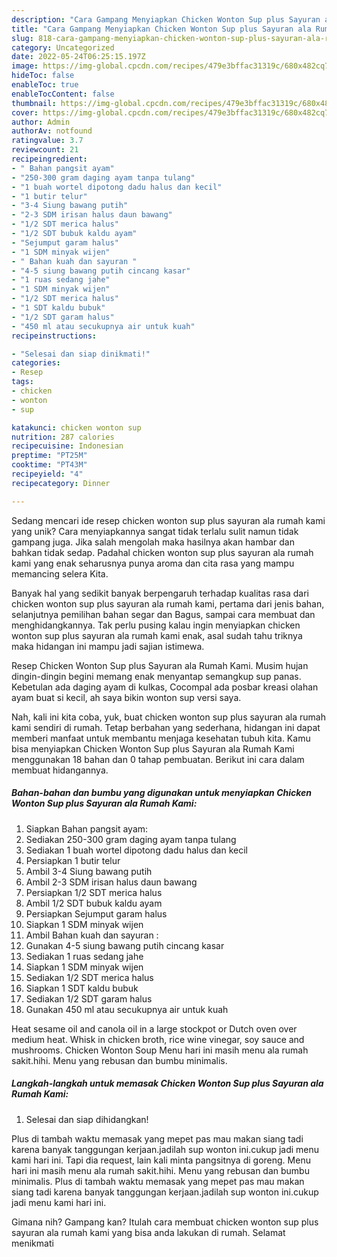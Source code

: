 ```yaml
---
description: "Cara Gampang Menyiapkan Chicken Wonton Sup plus Sayuran ala Rumah Kami yang Bisa Manjain Lidah"
title: "Cara Gampang Menyiapkan Chicken Wonton Sup plus Sayuran ala Rumah Kami yang Bisa Manjain Lidah"
slug: 818-cara-gampang-menyiapkan-chicken-wonton-sup-plus-sayuran-ala-rumah-kami-yang-bisa-manjain-lidah
category: Uncategorized
date: 2022-05-24T06:25:15.197Z
image: https://img-global.cpcdn.com/recipes/479e3bffac31319c/680x482cq70/chicken-wonton-sup-plus-sayuran-ala-rumah-kami-foto-resep-utama.jpg
hideToc: false
enableToc: true
enableTocContent: false
thumbnail: https://img-global.cpcdn.com/recipes/479e3bffac31319c/680x482cq70/chicken-wonton-sup-plus-sayuran-ala-rumah-kami-foto-resep-utama.jpg
cover: https://img-global.cpcdn.com/recipes/479e3bffac31319c/680x482cq70/chicken-wonton-sup-plus-sayuran-ala-rumah-kami-foto-resep-utama.jpg
author: Admin
authorAv: notfound
ratingvalue: 3.7
reviewcount: 21
recipeingredient:
- " Bahan pangsit ayam"
- "250-300 gram daging ayam tanpa tulang"
- "1 buah wortel dipotong dadu halus dan kecil"
- "1 butir telur"
- "3-4 Siung bawang putih"
- "2-3 SDM irisan halus daun bawang"
- "1/2 SDT merica halus"
- "1/2 SDT bubuk kaldu ayam"
- "Sejumput garam halus"
- "1 SDM minyak wijen"
- " Bahan kuah dan sayuran "
- "4-5 siung bawang putih cincang kasar"
- "1 ruas sedang jahe"
- "1 SDM minyak wijen"
- "1/2 SDT merica halus"
- "1 SDT kaldu bubuk"
- "1/2 SDT garam halus"
- "450 ml atau secukupnya air untuk kuah"
recipeinstructions:

- "Selesai dan siap dinikmati!"
categories:
- Resep
tags:
- chicken
- wonton
- sup

katakunci: chicken wonton sup 
nutrition: 287 calories
recipecuisine: Indonesian
preptime: "PT25M"
cooktime: "PT43M"
recipeyield: "4"
recipecategory: Dinner

---
```





Sedang mencari ide resep chicken wonton sup plus sayuran ala rumah kami yang unik? Cara menyiapkannya sangat tidak terlalu sulit namun tidak gampang juga. Jika salah mengolah maka hasilnya akan hambar dan bahkan tidak sedap. Padahal chicken wonton sup plus sayuran ala rumah kami yang enak seharusnya punya aroma dan cita rasa yang mampu memancing selera Kita.





Banyak hal yang sedikit banyak berpengaruh terhadap kualitas rasa dari chicken wonton sup plus sayuran ala rumah kami, pertama dari jenis bahan, selanjutnya pemilihan bahan segar dan Bagus, sampai cara membuat dan menghidangkannya. Tak perlu pusing kalau ingin menyiapkan chicken wonton sup plus sayuran ala rumah kami enak,      asal sudah tahu triknya maka hidangan ini mampu jadi sajian istimewa.














Resep Chicken Wonton Sup plus Sayuran ala Rumah Kami. Musim hujan dingin-dingin begini memang enak menyantap semangkup sup panas. Kebetulan ada daging ayam di kulkas, Cocompal ada posbar kreasi olahan ayam buat si kecil, ah saya bikin wonton sup versi saya.






Nah, kali ini kita coba, yuk, buat chicken wonton sup plus sayuran ala rumah kami sendiri di rumah. Tetap berbahan yang sederhana, hidangan ini dapat memberi manfaat untuk membantu menjaga kesehatan tubuh kita. Kamu bisa menyiapkan Chicken Wonton Sup plus Sayuran ala Rumah Kami menggunakan 18 bahan dan 0 tahap pembuatan. Berikut ini cara dalam membuat hidangannya.

<!--inarticleads1-->

##### Bahan-bahan dan bumbu yang digunakan untuk menyiapkan Chicken Wonton Sup plus Sayuran ala Rumah Kami:

1. Siapkan  Bahan pangsit ayam:
1. Sediakan 250-300 gram daging ayam tanpa tulang
1. Sediakan 1 buah wortel dipotong dadu halus dan kecil
1. Persiapkan 1 butir telur
1. Ambil 3-4 Siung bawang putih
1. Ambil 2-3 SDM irisan halus daun bawang
1. Persiapkan 1/2 SDT merica halus
1. Ambil 1/2 SDT bubuk kaldu ayam
1. Persiapkan Sejumput garam halus
1. Siapkan 1 SDM minyak wijen
1. Ambil  Bahan kuah dan sayuran :
1. Gunakan 4-5 siung bawang putih cincang kasar
1. Sediakan 1 ruas sedang jahe
1. Siapkan 1 SDM minyak wijen
1. Sediakan 1/2 SDT merica halus
1. Siapkan 1 SDT kaldu bubuk
1. Sediakan 1/2 SDT garam halus
1. Gunakan 450 ml atau secukupnya air untuk kuah


Heat sesame oil and canola oil in a large stockpot or Dutch oven over medium heat. Whisk in chicken broth, rice wine vinegar, soy sauce and mushrooms. Chicken Wonton Soup Menu hari ini masih menu ala rumah sakit.hihi. Menu yang rebusan dan bumbu minimalis. 

<!--inarticleads2-->

##### Langkah-langkah untuk memasak Chicken Wonton Sup plus Sayuran ala Rumah Kami:


1. Selesai dan siap dihidangkan!

Plus di tambah waktu memasak yang mepet pas mau makan siang tadi karena banyak tanggungan kerjaan.jadilah sup wonton ini.cukup jadi menu kami hari ini. Tapi dia request, lain kali minta pangsitnya di goreng. Menu hari ini masih menu ala rumah sakit.hihi. Menu yang rebusan dan bumbu minimalis. Plus di tambah waktu memasak yang mepet pas mau makan siang tadi karena banyak tanggungan kerjaan.jadilah sup wonton ini.cukup jadi menu kami hari ini. 

Gimana nih? Gampang kan? Itulah cara membuat chicken wonton sup plus sayuran ala rumah kami yang bisa anda lakukan di rumah. Selamat menikmati
